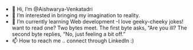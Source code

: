 - 👋 Hi, I’m @Aishwarya-Venkatadri
- 👀 I’m interested in bringing my imagination to reality. 
- 🌱 I’m currently learning Web development
-I love geeky-cheeky jokes! want to read one?
Two bytes meet. The first byte asks, “Are you ill?
The second byte replies, “No, just feeling a bit off.” 
- 📫 How to reach me .. connect through LinkedIn :) 

<!---
Aishwarya-Venkatadri/Aishwarya-Venkatadri is a ✨ special ✨ repository because its `README.md` (this file) appears on your GitHub profile.
You can click the Preview link to take a look at your changes.
--->
